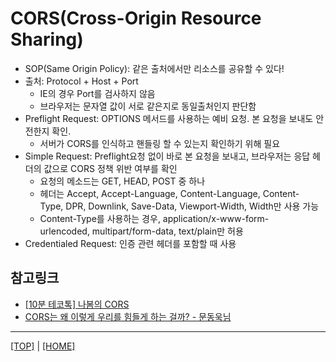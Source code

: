 # CORS(Cross-Origin Resource Sharing)

- SOP(Same Origin Policy): 같은 출처에서만 리소스를 공유할 수 있다!
- 출처: Protocol + Host + Port
  - IE의 경우 Port를 검사하지 않음
  - 브라우저는 문자열 값이 서로 같은지로 동일출처인지 판단함
- Preflight Request: OPTIONS 메서드를 사용하는 예비 요청. 본 요청을 보내도 안전한지 확인.
  - 서버가 CORS를 인식하고 핸들링 할 수 있는지 확인하기 위해 필요
- Simple Request: Preflight요청 없이 바로 본 요청을 보내고, 브라우저는 응답 헤더의 값으로 CORS 정책 위반 여부를 확인
  - 요청의 메소드는 GET, HEAD, POST 중 하나
  - 헤더는 Accept, Accept-Language, Content-Language, Content-Type, DPR, Downlink, Save-Data, Viewport-Width, Width만 사용 가능
  - Content-Type를 사용하는 경우, application/x-www-form-urlencoded, multipart/form-data, text/plain만 허용
- Credentialed Request: 인증 관련 헤더를 포함할 때 사용

## 참고링크

- [[10분 테코톡] 나봄의 CORS](https://www.youtube.com/watch?v=-2TgkKYmJt4)
- [CORS는 왜 이렇게 우리를 힘들게 하는 걸까? - 문동욱님](https://evan-moon.github.io/2020/05/21/about-cors/)

---

[[TOP]](#corscross-origin-resource-sharing) | [[HOME]](https://github.com/SunYoungKwon/Sun-Woowa.log#-what-i-studied-in-woowacourse)

